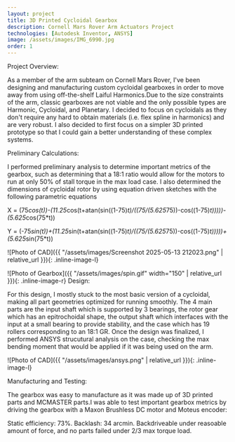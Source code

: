 ```yaml
---
layout: project
title: 3D Printed Cycloidal Gearbox
description: Cornell Mars Rover Arm Actuators Project
technologies: [Autodesk Inventor, ANSYS]
image: /assets/images/IMG_6990.jpg
order: 1
---
```


Project Overview: 

As a member of the arm subteam on Cornell Mars Rover, I've been designing and manufacturing custom cycloidal gearboxes in order to move away from using off-the-shelf Laiful Harmonics.Due to the size constraints of the arm, classic gearboxes are not viable and the only possible types are Harmonic, Cycloidal, and Planetary. I decided to focus on cycloidals as they don't require any hard to obtain materials (i.e. flex spline in harmonics) and are very robust. I also decided to first focus on a simpler 3D printed prototype so that I could gain a better understanding of these complex systems. 

Preliminary Calculations:

I performed preliminary analysis to determine important metrics of the gearbox, such as determining that a 18:1 ratio would allow for the motors to run at only 50% of stall torque in the max load case. I also determined the dimensions of cycloidal rotor by using equation driven sketches with the following parametric equations

X = (75*cos(t))-(11.25*cos(t+atan(sin((1-75)*t)/((75/(5.625*75))-cos((1-75)*t)))))-(5.625*cos(75*t))

Y = (-75*sin(t))+(11.25*sin(t+atan(sin((1-75)*t)/((75/(5.625*75))-cos((1-75)*t)))))+(5.625*sin(75*t))

![Photo of CAD]({{ "/assets/images/Screenshot 2025-05-13 212023.png" | relative_url }}){: .inline-image-l}

![Photo of Gearbox]({{ "/assets/images/spin.gif" width="150" | relative_url }}){: .inline-image-r}
Design:

For this design, I mostly stuck to the most basic version of a cycloidal, making all part
geometries optimized for running smoothly. The 4 main parts are the input shaft which is
supported by 3 bearings, the rotor gear which has an epitrochoidal shape, the output shaft which
interfaces with the input at a small bearing to provide stability, and the case which has 19 rollers
corresponding to an 18:1 GR. Once the design was finalized, I performed ANSYS strucutural analysis on the case, checking the max bending moment that would be applied if it was being used on the arm.

![Photo of CAD]({{ "/assets/images/ansys.png" | relative_url }}){: .inline-image-l}


Manufacturing and Testing:


The gearbox was easy to manufacture as it was made up of 3D printed parts and MCMASTER parts.I was able to test important gearbox metrics by driving the gearbox with a Maxon Brushless DC motor and Moteus encoder:

Static efficiency: 73%. 
Backlash: 34 arcmin. 
Backdriveable under reasoable amount of force, and no parts failed under 2/3 max torque load.









